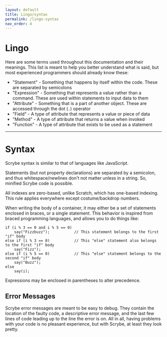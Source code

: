 ```yaml
---
layout: default
title: Lingo/syntax
permalink: /lingo-syntax
nav_order: 4
---
```


# Lingo

Here are some terms used throughout this documentation and their meanings. This list is meant to help you better understand what is said, but most experienced programmers should already know these:
 * "Statement" - Something that happens by itself within the code. These are separated by semicolons
 * "Expression" - Something that represents a value rather than a command. These are used within statements to input data to them
 * "Attribute" - Something that is a part of another object. These are accessed through the dot (`.`) operator
 * "Field" - A type of attribute that represents a value or piece of data
 * "Method" - A type of attribute that returns a value when invoked
 * "Function" - A type of attribute that exists to be used as a statement

<hr>

# Syntax

Scrybe syntax is similar to that of languages like JavaScript.

Statements (but not property declarations) are separated by a semicolon, and thus whitespace/newlines don't not matter unless in a string. So, minified Scrybe code is possible.

All indexes are zero-based, unlike Scratch, which has one-based indexing. This rule applies everywhere except costume/backdrop numbers.

When writing the body of a container, it may either be a set of statements enclosed in braces, or a single statement. This behavior is inspired from braced programming languages, and allows you to do things like:

```scrybe
if (i % 3 == 0 and i % 5 == 0)
    say("Fizzbuzz");           // This statement belongs to the first "if" body
else if (i % 3 == 0)           // This "else" statement also belongs to the first "if" body
    say("Fizz");
else if (i % 5 == 0)           // This "else" statement belongs to the second "if" body
    say("Buzz");
else
    say(i);
```

Expressions may be enclosed in parentheses to alter precedence.

## Error Messages

Scrybe error messages are meant to be easy to debug. They contain the location of the faulty code, a descriptive error message, and the last few lines of code leading up to the line the error is on. All in all, having problems with your code is no pleasant experience, but with Scrybe, at least they look pretty.
